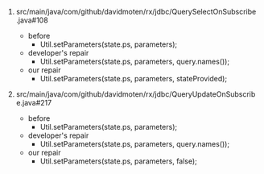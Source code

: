 1. src/main/java/com/github/davidmoten/rx/jdbc/QuerySelectOnSubscribe.java#108
    - before
       - Util.setParameters(state.ps, parameters);
    - developer's repair
       - Util.setParameters(state.ps, parameters, query.names());
    - our repair 
       - Util.setParameters(state.ps, parameters, stateProvided);

2. src/main/java/com/github/davidmoten/rx/jdbc/QueryUpdateOnSubscribe.java#217
    - before
       - Util.setParameters(state.ps, parameters);
    - developer's repair
       - Util.setParameters(state.ps, parameters, query.names());
    - our repair 
       - Util.setParameters(state.ps, parameters, false);